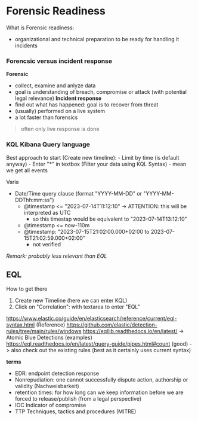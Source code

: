 # Forensic Readiness
What is Forensic readiness: 
- organizational and technical preparation to be ready for handling it incidents




### Forencsic versus incident response
**Forensic**
- collect, examine and anlyze data
- goal is understanding of breach, compromise or attack (with potential legal relevance)
**Incident response**
- find out what has happened: goal is to recover from threat
- (usually) performed on a live system
- a lot faster than forensics
> often only live response is done



### KQL Kibana Query language 

Best approach to start (Create new timeline): 
    - Limit by time (is default anyway)
    - Enter "*" in textbox (Filter your data using KQL Syntax)
        - mean we get all events 

Varia
- Date/Time query clause  (format "YYYY-MM-DD" or "YYYY-MM-DDThh:mm:ss")
    - @timestamp <= "2023-07-14T11:12:10"    -> ATTENTION: this will be interpreted as  UTC
        - so this timestap would be equivalent to "2023-07-14T13:12:10"
    - @timestamp <= now-110m
    - @timestamp:  "2023-07-15T21:02:00.000+02:00 to 2023-07-15T21:02:59.000+02:00"  
        - not verified

*Remark: probably less relevant than EQL*



## EQL
How to get there
1. Create new Timeline (here we can enter KQL)
2. Click on "Correlation": with textarea to enter "EQL"    

https://www.elastic.co/guide/en/elasticsearch/reference/current/eql-syntax.html   (Reference)
https://github.com/elastic/detection-rules/tree/main/rules/windows
https://eqllib.readthedocs.io/en/latest/ -> Atomic Blue Detections (examples)
https://eql.readthedocs.io/en/latest/query-guide/pipes.html#count (good)
-> also check out the existing rules (best as it certainly uses current syntax)




**terms** 
- EDR: endpoint detection response
- Nonrepudiation: one cannot successfully dispute action, authorship or validity (Nachweisbarkeit)
- retention times: for how long can we keep information before we are forced to release/publish (from a legal perspective)
- IOC Indicator of compromise
- TTP Techniques, tactics and procedures (MITRE)
